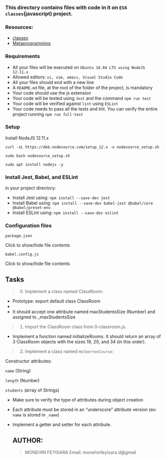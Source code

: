 ### This directory contains files with code in it on `ES6 classes`(javascript) project.

### Resources:

* [classes](https://developer.mozilla.org/en-US/docs/Web/JavaScript/Reference/Classes)
* [Metaprogramming](https://www.keithcirkel.co.uk/metaprogramming-in-es6-symbols/#symbolspecies)

### Requirements
* All your files will be executed on `Ubuntu 18.04 LTS using NodeJS 12.11.x`
* Allowed editors: `vi, vim, emacs, Visual Studio Code`
* All your files should end with a new line
* A `README.md` file, at the root of the folder of the project, is mandatory
* Your code should use the js extension
* Your code will be tested using `Jest` and the command `npm run test`
* Your code will be verified against `lint` using `ESLint`
* Your code needs to pass all the tests and lint. You can verify the entire project running `npm run full-test`

### Setup

Install NodeJS 12.11.x

`curl -sL https://deb.nodesource.com/setup_12.x -o nodesource_setup.sh`

`sudo bash nodesource_setup.sh`

`sudo apt install nodejs -y`

### Install Jest, Babel, and ESLint

in your project directory:

* Install Jest using: `npm install --save-dev jest`
* Install Babel using: `npm install --save-dev babel-jest @babel/core @babel/preset-env`
* Install ESLint using: `npm install --save-dev eslint`

 ###  Configuration files

`package.json`

Click to show/hide file contents

`babel.config.js`

Click to show/hide file contents

## Tasks

> 0. Implement a class named ClassRoom:

 * Prototype: export default class ClassRoom
 * 
 * It should accept one attribute named maxStudentsSize (Number) and assigned to _maxStudentsSize

> 1. Import the ClassRoom class from 0-classroom.js.

* Implement a function named initializeRooms. It should return an array of 3 ClassRoom objects with the sizes 19, 20, and 34 (in this order).

> 2. Implement a class named `HolbertonCourse`:

Constructor attributes:

`name` (String)

`length` (Number)

`students` (array of Strings)

* Make sure to verify the type of attributes during object creation
* Each attribute must be stored in an “underscore” attribute version (ex: `name` is stored in `_name`)
* Implement a getter and setter for each attribute.


   ## AUTHOR:

  > MONEHIN FEYISARA
  > Email: monehinfeyisara.d@gmail



  
